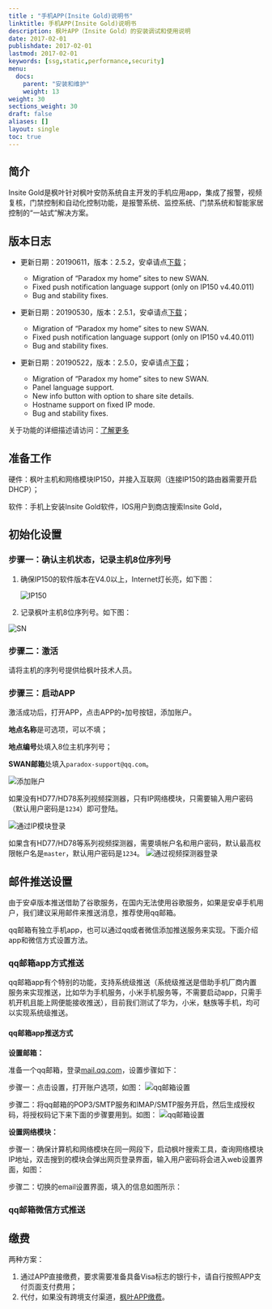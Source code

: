 ```yaml
---
title : "手机APP(Insite Gold)说明书"
linktitle: 手机APP(Insite Gold)说明书
description: 枫叶APP（Insite Gold）的安装调试和使用说明
date: 2017-02-01
publishdate: 2017-02-01
lastmod: 2017-02-01
keywords: [ssg,static,performance,security]
menu:
  docs:
    parent: "安装和维护"
    weight: 13
weight: 30
sections_weight: 30
draft: false
aliases: []
layout: single
toc: true
---
```


## 简介

Insite Gold是枫叶针对枫叶安防系统自主开发的手机应用app，集成了报警，视频复核，门禁控制和自动化控制功能，是报警系统、监控系统、门禁系统和智能家居控制的“一站式”解决方案。

## 版本日志

- 更新日期：20190611，版本：2.5.2，安卓请点[下载](attachment/InsiteGold-V2.5.2.apk)；
  - Migration of “Paradox my home” sites to new SWAN.
  - Fixed push notification language support (only on IP150 v4.40.011)
  - Bug and stability fixes.
  
- 更新日期：20190530，版本：2.5.1，安卓请点[下载](attachment/InsiteGold-V2.5.1.apk)；
  - Migration of “Paradox my home” sites to new SWAN.
  - Fixed push notification language support (only on IP150 v4.40.011)
  - Bug and stability fixes.

- 更新日期：20190522，版本：2.5.0，安卓请点[下载](attachment/InsiteGold-V2.5.0.apk)；
  - Migration of “Paradox my home” sites to new SWAN.
  - Panel language support.
  - New info button with option to share site details.
  - Hostname support on fixed IP mode.
  - Bug and stability fixes.
  
关于功能的详细描述请访问：[了解更多](http://aboutswan.paradox.com/version_insitegold)

## 准备工作

硬件：枫叶主机和网络模块IP150，并接入互联⽹（连接IP150的路由器需要开启DHCP）；

软件：手机上安装Insite Gold软件，IOS用户到商店搜索Insite Gold，

## 初始化设置

### 步骤一：确认主机状态，记录主机8位序列号

1. 确保IP150的软件版本在V4.0以上，Internet灯长亮，如下图：

    ![IP150](images/ip150.png)

2. 记录枫叶主机8位序列号。如下图：

![SN](images/sn.png)

### 步骤二：激活

请将主机的序列号提供给枫叶技术人员。

### 步骤三：启动APP

激活成功后，打开APP，点击APP的`+`加号按钮，添加账户。

**地点名称**是可选项，可以不填；

**地点编号**处填入8位主机序列号；

**SWAN邮箱**处填入`paradox-support@qq.com`。

![添加账户](images/add-account.png)

如果没有HD77/HD78系列视频探测器，只有IP网络模块，只需要输入用户密码（默认用户密码是`1234`）即可登陆。

![通过IP模块登录](images/login-ip-module.png)

如果含有HD77/HD78等系列视频探测器，需要填帐户名和用户密码，默认最高权限帐户名是`master`，默认用户密码是`1234`。
![通过视频探测器登录](images/login-video-detector.png)

## 邮件推送设置

由于安卓版本推送借助了谷歌服务，在国内无法使用谷歌服务，如果是安卓手机用户，我们建议采用邮件来推送消息，推荐使用qq邮箱。

qq邮箱有独立手机app，也可以通过qq或者微信添加推送服务来实现。下面介绍app和微信方式设置方法。

### qq邮箱app方式推送

qq邮箱app有个特别的功能，支持系统级推送（系统级推送是借助手机厂商内置服务来实现推送，比如华为手机服务，小米手机服务等，不需要启动app，只需手机开机且能上网便能接收推送），目前我们测试了华为，小米，魅族等手机，均可以实现系统级推送。

#### qq邮箱app推送方式

**设置邮箱：**

准备一个qq邮箱，登录[mail.qq.com](https://mail.qq.com)，设置步骤如下：

步骤一：点击设置，打开账户选项，如图：
![qq邮箱设置](images/qqemail-set1.png)

步骤二：将qq邮箱的POP3/SMTP服务和IMAP/SMTP服务开启，然后生成授权码，将授权码记下来下面的步骤要用到。如图：
![qq邮箱设置](images/qqemail-set2.png)

**设置网络模块：**

步骤一：确保计算机和网络模块在同一网段下，启动枫叶搜索工具，查询网络模块IP地址，双击搜到的模块会弹出网页登录界面，输入用户密码将会进入web设置界面，如图：

步骤二：切换的email设置界面，填入的信息如图所示：


### qq邮箱微信方式推送



## 缴费

两种方案：

1. 通过APP直接缴费，要求需要准备具备Visa标志的银行卡，请自行按照APP支付页面支付费用；
2. 代付，如果没有跨境⽀付渠道，[枫叶APP缴费](http://support.senboll.com:8888/swan)。
